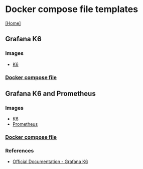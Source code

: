 # Docker compose file templates
[[Home]](/README.md)


## Grafana K6

### Images
- [K6](https://hub.docker.com/r/grafana/k6)

### [Docker compose file](/GrafanaK6/Simple/docker-compose.yml)


## Grafana K6 and Prometheus

### Images
- [K6](https://hub.docker.com/r/grafana/k6)
- [Prometheus](https://hub.docker.com/r/prom/prometheus)

### [Docker compose file](/GrafanaK6/With-Prometheus/docker-compose.yml)


### References
- [Official Documentation - Grafana K6](https://k6.io/docs/)
